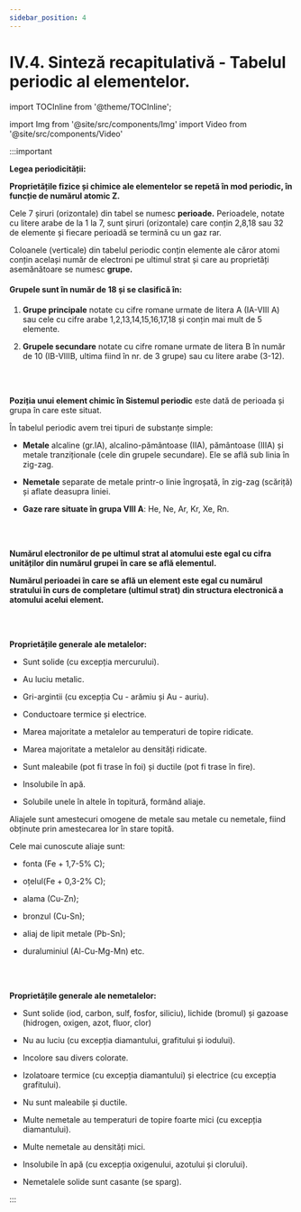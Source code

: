 ```yaml
---
sidebar_position: 4
---
```


# IV.4. Sinteză recapitulativă - Tabelul periodic al elementelor.



import TOCInline from '@theme/TOCInline';

<TOCInline toc={toc} />



import Img from '@site/src/components/Img'
import Video from '@site/src/components/Video'







:::important

**Legea periodicității:** 

**Proprietățile fizice și chimice ale elementelor se repetă în mod periodic, în funcție de numărul atomic Z.**



Cele 7 șiruri (orizontale) din tabel se numesc **perioade.** Perioadele, notate cu litere arabe de la 1 la 7, sunt șiruri (orizontale) care conțin 2,8,18 sau 32 de elemente și fiecare perioadă se termină cu un gaz rar.

Coloanele (verticale) din tabelul periodic conțin elemente ale căror atomi conțin același număr de electroni pe ultimul strat și care au proprietăți asemănătoare se numesc **grupe.**


#### Grupele sunt în număr de 18 și se clasifică în:

1)	**Grupe principale** notate cu cifre romane urmate de litera A (IA-VIII A) sau cele cu cifre arabe 1,2,13,14,15,16,17,18 și conțin mai mult de 5 elemente.

2)	**Grupele secundare** notate cu cifre romane urmate de litera B în număr de 10 (IB-VIIIB, ultima fiind în nr. de 3 grupe) sau cu litere arabe (3-12).




<br></br>


**Poziția unui element chimic în Sistemul periodic** este dată de perioada și grupa în care este situat.

În tabelul periodic avem trei tipuri de substanțe simple:
- **Metale** alcaline (gr.IA), alcalino-pământoase (IIA), pământoase (IIIA) și metale tranziționale (cele din grupele secundare). Ele se află sub linia în zig-zag.

- **Nemetale** separate de metale printr-o linie îngroșată, în zig-zag (scăriță) și aflate deasupra liniei.


- **Gaze rare situate în grupa VIII A**: He, Ne, Ar, Kr, Xe, Rn.



<br></br>




**Numărul electronilor de pe ultimul strat al atomului este egal cu cifra unităților din numărul grupei în care se află elementul.**

**Numărul perioadei în care se află un element este egal cu numărul stratului în curs de completare (ultimul strat) din structura electronică a atomului acelui element.**




<br></br>




**Proprietățile generale ale metalelor:**

- Sunt solide (cu excepția mercurului).

- Au luciu metalic.

- Gri-argintii (cu excepția Cu - arămiu și Au - auriu).

- Conductoare termice și electrice.

- Marea majoritate a metalelor au temperaturi de topire ridicate.

- Marea majoritate a metalelor au densități ridicate.

- Sunt maleabile (pot fi trase în foi) și ductile (pot fi trase în fire).

- Insolubile în apă.

- Solubile unele în altele în topitură, formând aliaje.



Aliajele sunt amestecuri omogene de metale sau metale cu nemetale, fiind obținute prin amestecarea lor în stare topită. 

Cele mai cunoscute aliaje sunt: 

- fonta (Fe + 1,7-5% C);

- oțelul(Fe + 0,3-2% C);

- alama (Cu-Zn);

- bronzul (Cu-Sn);

- aliaj de lipit metale (Pb-Sn);

- duraluminiul (Al-Cu-Mg-Mn) etc.
  


<br></br>




**Proprietățile generale ale nemetalelor:**

- Sunt solide (iod, carbon, sulf, fosfor, siliciu), lichide (bromul) și gazoase (hidrogen, oxigen, azot, fluor, clor)

- Nu au luciu (cu excepția diamantului, grafitului și iodului).

- Incolore sau divers colorate.

- Izolatoare termice (cu excepția diamantului) și electrice (cu excepția grafitului).

- Nu sunt maleabile și ductile.
 
- Multe nemetale au temperaturi de topire foarte mici (cu excepția diamantului).

- Multe nemetale au densități mici.

- Insolubile în apă (cu excepția oxigenului, azotului și clorului).

- Nemetalele solide sunt casante (se sparg).







:::






<br></br>
<br></br>




